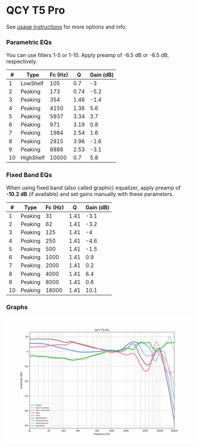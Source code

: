 # QCY T5 Pro
See [usage instructions](https://github.com/jaakkopasanen/AutoEq#usage) for more options and info.

### Parametric EQs
You can use filters 1-5 or 1-10. Apply preamp of -6.5 dB or -6.5 dB, respectively.

|   # | Type      |   Fc (Hz) |    Q |   Gain (dB) |
|-----|-----------|-----------|------|-------------|
|   1 | LowShelf  |       105 | 0.7  |        -3   |
|   2 | Peaking   |       173 | 0.74 |        -5.2 |
|   3 | Peaking   |       354 | 1.46 |        -1.4 |
|   4 | Peaking   |      4150 | 1.36 |         5.6 |
|   5 | Peaking   |      5937 | 3.34 |         3.7 |
|   6 | Peaking   |       971 | 3.19 |         0.8 |
|   7 | Peaking   |      1984 | 2.54 |         1.6 |
|   8 | Peaking   |      2815 | 3.96 |        -1.6 |
|   9 | Peaking   |      8888 | 2.53 |        -3.1 |
|  10 | HighShelf |     10000 | 0.7  |         5.8 |

### Fixed Band EQs
When using fixed band (also called graphic) equalizer, apply preamp of **-10.2 dB** (if available) and set gains manually with these parameters.

|   # | Type    |   Fc (Hz) |    Q |   Gain (dB) |
|-----|---------|-----------|------|-------------|
|   1 | Peaking |        31 | 1.41 |        -3.1 |
|   2 | Peaking |        62 | 1.41 |        -3.2 |
|   3 | Peaking |       125 | 1.41 |        -4   |
|   4 | Peaking |       250 | 1.41 |        -4.6 |
|   5 | Peaking |       500 | 1.41 |        -1.5 |
|   6 | Peaking |      1000 | 1.41 |         0.9 |
|   7 | Peaking |      2000 | 1.41 |         0.2 |
|   8 | Peaking |      4000 | 1.41 |         6.4 |
|   9 | Peaking |      8000 | 1.41 |         0.6 |
|  10 | Peaking |     16000 | 1.41 |        10.1 |

### Graphs
![](./QCY%20T5%20Pro.png)
